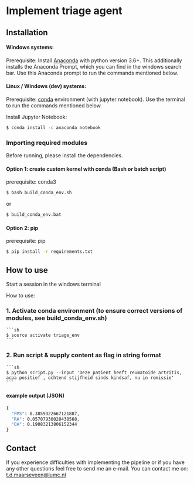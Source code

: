 # Implement triage agent


## Installation


#### Windows systems:
Prerequisite: Install [Anaconda](https://www.anaconda.com/distribution/) with python version 3.6+. This additionally installs the Anaconda Prompt, which you can find in the windows search bar. Use this Anaconda prompt to run the commands mentioned below.

#### Linux / Windows (dev) systems:
Prerequisite: [conda](https://docs.conda.io/projects/conda/en/latest/user-guide/install/index.html) environment (with jupyter notebook). Use the terminal to run the commands mentioned below.

Install Jupyter Notebook:
```sh
$ conda install -c anaconda notebook
```

### Importing required modules
Before running, please install the dependencies. 

#### Option 1: create custom kernel with conda (Bash or batch script)
prerequisite: conda3

```sh
$ bash build_conda_env.sh
```
  
or   
```cmd
$ build_conda_env.bat
```

#### Option 2: pip
prerequisite: pip

```sh
$ pip install -r requirements.txt
```


## How to use
Start a session in the windows terminal 

How to use: 

### 1. Activate conda environment (to ensure correct versions of modules, see build_conda_env.sh)
    ```sh
    $ source activate triage_env
    ```
    
    
### 2. Run script & supply content as flag in string format
    ```sh
    $ python script.py --input 'Deze patient heeft reumatoide artritis, acpa positief , ochtend stijfheid sinds kindsaf, nu in remissie'
    ```
#### example output (JSON)
```sh
{
  "FMS": 0.3859322667121887,
  "RA": 0.05707930028438568,
  "OA": 0.19083213806152344
}
```



## Contact
If you experience difficulties with implementing the pipeline or if you have any other questions feel free to send me an e-mail. You can contact me on: t.d.maarseveen@lumc.nl 
